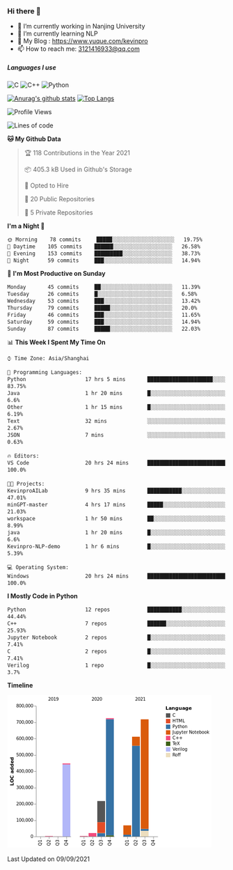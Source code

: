 ### Hi there 👋

- 🔭 I’m currently working in Nanjing University
- 🌱 I’m currently learning NLP
- 👯 My Blog : https://www.yuque.com/kevinpro
- 📫 How to reach me: 3121416933@qq.com

##### Languages I use
![C](https://img.shields.io/badge/-C-000000?style=flat&logo=c)
![C++](https://img.shields.io/badge/-C++-000000?style=flat&logo=c%2B%2B)
![Python](https://img.shields.io/badge/-Python-000000?style=flat&logo=python)

[![Anurag's github stats](https://github-readme-stats.vercel.app/api?username=Ricardokevins)](https://github.com/anuraghazra/github-readme-stats)
[![Top Langs](https://github-readme-stats.vercel.app/api/top-langs/?username=Ricardokevins)](https://github.com/anuraghazra/github-readme-stats)

<!--START_SECTION:waka-->
![Profile Views](http://img.shields.io/badge/Profile%20Views-0-blue)

![Lines of code](https://img.shields.io/badge/From%20Hello%20World%20I%27ve%20Written-2.8%20million%20lines%20of%20code-blue)

**🐱 My Github Data** 

> 🏆 118 Contributions in the Year 2021
 > 
> 📦 405.3 kB Used in Github's Storage 
 > 
> 💼 Opted to Hire
 > 
> 📜 20 Public Repositories 
 > 
> 🔑 5 Private Repositories  
 > 
**I'm a Night 🦉** 

```text
🌞 Morning    78 commits     █████░░░░░░░░░░░░░░░░░░░░   19.75% 
🌆 Daytime    105 commits    ██████░░░░░░░░░░░░░░░░░░░   26.58% 
🌃 Evening    153 commits    █████████░░░░░░░░░░░░░░░░   38.73% 
🌙 Night      59 commits     ███░░░░░░░░░░░░░░░░░░░░░░   14.94%

```
📅 **I'm Most Productive on Sunday** 

```text
Monday       45 commits     ██░░░░░░░░░░░░░░░░░░░░░░░   11.39% 
Tuesday      26 commits     █░░░░░░░░░░░░░░░░░░░░░░░░   6.58% 
Wednesday    53 commits     ███░░░░░░░░░░░░░░░░░░░░░░   13.42% 
Thursday     79 commits     █████░░░░░░░░░░░░░░░░░░░░   20.0% 
Friday       46 commits     ███░░░░░░░░░░░░░░░░░░░░░░   11.65% 
Saturday     59 commits     ███░░░░░░░░░░░░░░░░░░░░░░   14.94% 
Sunday       87 commits     █████░░░░░░░░░░░░░░░░░░░░   22.03%

```


📊 **This Week I Spent My Time On** 

```text
⌚︎ Time Zone: Asia/Shanghai

💬 Programming Languages: 
Python                   17 hrs 5 mins       █████████████████████░░░░   83.75% 
Java                     1 hr 20 mins        █░░░░░░░░░░░░░░░░░░░░░░░░   6.6% 
Other                    1 hr 15 mins        █░░░░░░░░░░░░░░░░░░░░░░░░   6.19% 
Text                     32 mins             ░░░░░░░░░░░░░░░░░░░░░░░░░   2.67% 
JSON                     7 mins              ░░░░░░░░░░░░░░░░░░░░░░░░░   0.63%

🔥 Editors: 
VS Code                  20 hrs 24 mins      █████████████████████████   100.0%

🐱‍💻 Projects: 
KevinproAILab            9 hrs 35 mins       ███████████░░░░░░░░░░░░░░   47.01% 
minGPT-master            4 hrs 17 mins       █████░░░░░░░░░░░░░░░░░░░░   21.03% 
workspace                1 hr 50 mins        ██░░░░░░░░░░░░░░░░░░░░░░░   8.99% 
java                     1 hr 20 mins        █░░░░░░░░░░░░░░░░░░░░░░░░   6.6% 
Kevinpro-NLP-demo        1 hr 6 mins         █░░░░░░░░░░░░░░░░░░░░░░░░   5.39%

💻 Operating System: 
Windows                  20 hrs 24 mins      █████████████████████████   100.0%

```

**I Mostly Code in Python** 

```text
Python                   12 repos            ███████████░░░░░░░░░░░░░░   44.44% 
C++                      7 repos             ██████░░░░░░░░░░░░░░░░░░░   25.93% 
Jupyter Notebook         2 repos             █░░░░░░░░░░░░░░░░░░░░░░░░   7.41% 
C                        2 repos             █░░░░░░░░░░░░░░░░░░░░░░░░   7.41% 
Verilog                  1 repo              █░░░░░░░░░░░░░░░░░░░░░░░░   3.7%

```


**Timeline**

![Chart not found](https://raw.githubusercontent.com/Ricardokevins/Ricardokevins/master/charts/bar_graph.png) 


 Last Updated on 09/09/2021
<!--END_SECTION:waka-->

